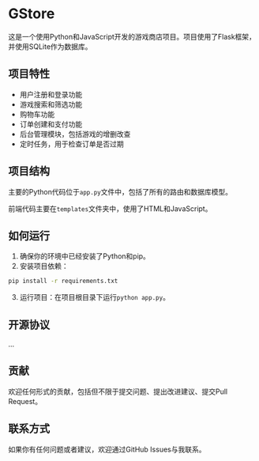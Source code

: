 # GStore

这是一个使用Python和JavaScript开发的游戏商店项目。项目使用了Flask框架，并使用SQLite作为数据库。

## 项目特性

- 用户注册和登录功能
- 游戏搜索和筛选功能
- 购物车功能
- 订单创建和支付功能
- 后台管理模块，包括游戏的增删改查
- 定时任务，用于检查订单是否过期

## 项目结构

主要的Python代码位于`app.py`文件中，包括了所有的路由和数据库模型。

前端代码主要在`templates`文件夹中，使用了HTML和JavaScript。

## 如何运行

1. 确保你的环境中已经安装了Python和pip。
2. 安装项目依赖：
```bash
pip install -r requirements.txt
  ```
3. 运行项目：在项目根目录下运行`python app.py`。

## 开源协议

...

## 贡献

欢迎任何形式的贡献，包括但不限于提交问题、提出改进建议、提交Pull Request。

## 联系方式

如果你有任何问题或者建议，欢迎通过GitHub Issues与我联系。